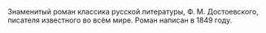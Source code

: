 <!--2016-11-02 20:58:40-->
Знаменитый роман классика русской литературы, Ф. М. Достоевского, писателя известного во всём мире. Роман написан в 1849 году.